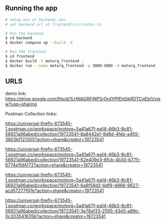 ## Running the app

```bash
# setup env at backend/.env
# set backend url at frontend/src/routes.ts

# Run the backend
$ cd backend
$ docker compose up --build -d

# Run the frontend
$ cd frontend
$ docker build -t motorq_frontend .
$ docker run --name motorq_frontend -p 3000:3000 -d motorq_frontend
```

## URLS
demo link: https://drive.google.com/file/d/1LHNAGRFlNPSrOrdYPfEhSikRDTCnEbi1/view?usp=sharing

Postman Collection links:

https://universal-firefly-673545-1.postman.co/workspace/motorq~5a41a67f-ea14-46b3-8c81-56921a96abed/collection/19723541-8a8442e1-9d6d-4feb-a455-3803bf121305?action=share&creator=19723541

https://universal-firefly-673545-1.postman.co/workspace/motorq~5a41a67f-ea14-46b3-8c81-56921a96abed/collection/19723541-62e409e3-6fcb-4b30-b775-6774e1fd4172?action=share&creator=19723541

https://universal-firefly-673545-1.postman.co/workspace/motorq~5a41a67f-ea14-46b3-8c81-56921a96abed/collection/19723541-6a8f58d2-6df9-4866-9627-acd57277f97e?action=share&creator=19723541

https://universal-firefly-673545-1.postman.co/workspace/motorq~5a41a67f-ea14-46b3-8c81-56921a96abed/collection/19723541-3e78af33-2595-4345-a89c-0c203541835b?action=share&creator=19723541